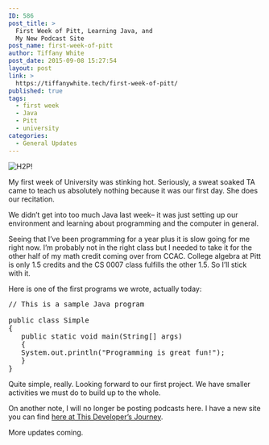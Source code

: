 ```yaml
---
ID: 586
post_title: >
  First Week of Pitt, Learning Java, and
  My New Podcast Site
post_name: first-week-of-pitt
author: Tiffany White
post_date: 2015-09-08 15:27:54
layout: post
link: >
  https://tiffanywhite.tech/first-week-of-pitt/
published: true
tags:
  - first week
  - Java
  - Pitt
  - university
categories:
  - General Updates
---
```

<img class="aligncenter" src="http://helloburgh.me/wp-content/uploads/2015/09/wpid-WeBelievePittPanthers.jpg" alt="H2P!" />

My first week of University was stinking hot. Seriously, a sweat soaked TA came to teach us absolutely nothing because it was our first day. She does our recitation.

We didn’t get into too much Java last week– it was just setting up our environment and learning about programming and the computer in general.

Seeing that I’ve been programming for a year plus it is slow going for me right now. I’m probably not in the right class but I needed to take it for the other half of my math credit coming over from CCAC. College algebra at Pitt is only 1.5 credits and the CS 0007 class fulfills the other 1.5. So I’ll stick with it.

Here is one of the first programs we wrote, actually today:

<pre class="lang:java decode:1 " >
// This is a sample Java program

public class Simple
{
   public static void main(String[] args)
   {
   System.out.println(&quot;Programming is great fun!&quot;);
   }
}</pre>

Quite simple, really. Looking forward to our first project. We have smaller activities we must do to build up to the whole.

On another note, I will no longer be posting podcasts here. I have a new site you can find <a href="http://thisdevsjourney.com">here at This Developer’s Journey</a>.

More updates coming.